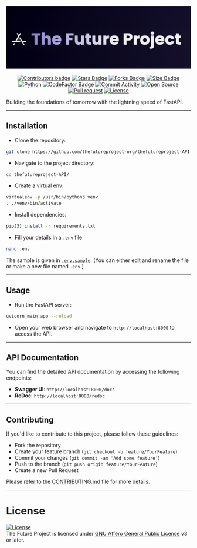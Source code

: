 <p align="center">
  <a>
    <img src="static/logo.png" width="700px" alt="The Future Project Logo logo"/>
  </a>

</p>

<p align="center">
  <a href="https://github.com/thefutureproject-org/thefutureproject-API/contributors"><img src="https://img.shields.io/github/contributors-anon/thefutureproject-org/thefutureproject-API?style=flat&color=blue" alt="Contributors badge" /></a>
  <a href="https://github.com/thefutureproject-org/thefutureproject-API/stargazers"><img src="https://img.shields.io/github/stars/thefutureproject-org/thefutureproject-API?style=flat&color=greygreen" alt="Stars Badge" /></a>
  <a href="https://github.com/thefutureproject-org/thefutureproject-API/fork"><img src="https://img.shields.io/github/forks/thefutureproject-org/thefutureproject-API?style=flat-square&color=orange" alt="Forks Badge" /></a>
  <a href="https://github.com/thefutureproject-org/thefutureproject-API/"><img src="https://img.shields.io/github/repo-size/thefutureproject-org/thefutureproject-API?style=flat-square&color=green" alt="Size Badge" /></a>
  <a href="https://www.python.org/"><img src="https://img.shields.io/badge/Python-v3.12-blue" alt="Python" /></a>
  <a href="https://www.codefactor.io/repository/github/thefutureproject-org/thefutureproject-api/overview/main"><img src="https://www.codefactor.io/repository/github/thefutureproject-org/thefutureproject-api/badge/main" alt="CodeFactor Badge" /></a>
  <a href="https://github.com/thefutureproject-org/thefutureproject-API/graphs/commit-activity/"><img src="https://img.shields.io/badge/Maintained%3F-yes-green.svg" alt="Commit Activity" /></a>
  <a href="https://github.com/thefutureproject-org/thefutureproject-API"><img src="https://badges.frapsoft.com/os/v2/open-source.svg?v=103" alt="Open Source" /></a>
  <a href="https://makeapullrequest.com/"><img src="https://img.shields.io/badge/PRs-welcome-brightgreen.svg?style=flat-square" alt="Pull request" /></a>
  <a href="https://github.com/thefutureproject-org/thefutureproject-API/blob/main/LICENSE"><img src="https://img.shields.io/badge/License-AGPL-blue" alt="License" /></a>

</p>

Building the foundations of tomorrow with the lightning speed of FastAPI.

---

## Installation

- Clone the repository:

```bash
git clone https://github.com/thefutureproject-org/thefutureproject-API.git
```

- Navigate to the project directory:

```bash
cd thefutureproject-API/
```

- Create a virtual env:

```bash
virtualenv -p /usr/bin/python3 venv
. ./venv/bin/activate
```

- Install dependencies:

```bash
pip(3) install -r requirements.txt
```

- Fill your details in a `.env` file

```bash
nano .env
```

The sample is given in [`.env.sample`](https://github.com/thefutureproject-org/thefutureproject-API/blob/main/.env.sample).
(You can either edit and rename the file or make a new file named `.env`.)

---

## Usage

- Run the FastAPI server:

```bash
uvicorn main:app --reload
```

- Open your web browser and navigate to `http://localhost:8000` to access the API.

---

## API Documentation

You can find the detailed API documentation by accessing the following endpoints:

- **Swagger UI**: `http://localhost:8000/docs`
- **ReDoc**: `http://localhost:8000/redoc`

---

## Contributing

If you'd like to contribute to this project, please follow these guidelines:

- Fork the repository
- Create your feature branch (`git checkout -b feature/YourFeature`)
- Commit your changes (`git commit -am 'Add some feature'`)
- Push to the branch (`git push origin feature/YourFeature`)
- Create a new Pull Request

Please refer to the [CONTRIBUTING.md](CONTRIBUTING.md) file for more details.

---

# License

[![License](https://www.gnu.org/graphics/agplv3-155x51.png)](LICENSE)  
The Future Project is licensed under [GNU Affero General Public License](https://www.gnu.org/licenses/agpl-3.0.en.html) v3 or later.
